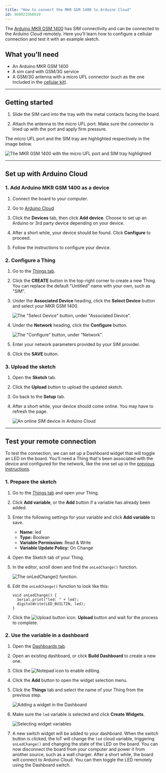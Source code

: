 ```yaml
---
title: "How to connect the MKR GSM 1400 to Arduino Cloud"
id: 360021568419
---
```


The [Arduino MKR GSM 1400](https://store.arduino.cc/arduino-mkr-gsm-1400-1415) has SIM connectivity and can be connected to the Arduino Cloud remotely. Here you'll learn how to configure a cellular connection and test it with an example sketch.

## What you'll need

* An Arduino MKR GSM 1400
* A sim card with GSM/3G service
* A GSM/3G antenna with a micro UFL connector (such as the one included in the [cellular kit](https://store.arduino.cc/arduino-sim-mkr-gsm-1400-cellular-kit-1417)).

---

## Getting started

1. Slide the SIM card into the tray with the metal contacts facing the board.

2. Attach the antenna to the micro UFL port. Make sure the connector is lined up with the port and apply firm pressure.

The micro UFL port and the SIM tray are highlighted respectively in the image below.

![The MKR GSM 1400 with the micro UFL port and SIM tray highlighted](img/GSM-1400-connections.png)

---

<a id="set-up-instructions"></a>

## Set up with Arduino Cloud

### 1. Add Arduino MKR GSM 1400 as a device

1. Connect the board to your computer.

2. Go to [Arduino Cloud](https://app.arduino.cc/)

3. Click the **Devices** tab, then click **Add device**. Choose to set up an Arduino or 3rd party device depending on your device.

4. After a short while, your device should be found. Click **Configure** to proceed.

5. Follow the instructions to configure your device.

<a id="creating-a-thing"></a>

### 2. Configure a Thing

1. Go to the [Things tab](https://app.arduino.cc/things).

2. Click the **CREATE** button in the top-right corner to create a new Thing. You can replace the default "Untitled" name with your own, such as "SIM".

3. Under the **Associated Device** heading, click the **Select Device** button and select your MKR GSM 1400.

   ![The "Select Device" button, under "Associated Device".](img/iot-thing-associate-device.png)

4. Under the **Network** heading, click the **Configure** button.

   ![The "Configure" button, under "Network".](img/IoT-SIM-configure-network-2.png)

5. Enter your network parameters provided by your SIM provider.

6. Click the **SAVE** button.

### 3. Upload the sketch

1. Open the **Sketch** tab.

2. Click the **Upload** button to upload the updated sketch.

3. Go back to the **Setup** tab.

4. After a short while, your device should come online. You may have to refresh the page.

   ![An online SIM device in Arduino Cloud](img/iot-thing-gsm-1400-online.png)

---

## Test your remote connection

To test the connection, we can set up a Dashboard widget that will toggle an LED on the board. You'll need a Thing that's been associated with the device and configured for the network, like the one set up in the [previous instructions](#set-up-instructions).

### 1. Prepare the sketch

1. Go to the [Things tab](https://app.arduino.cc/things) and open your Thing.

2. Click **Add variable**, or the **Add** button if a variable has already been added.

3. Enter the following settings for your variable and click **Add variable** to save.

   * **Name:** led
   * **Type:** Boolean
   * **Variable Permission:** Read & Write
   * **Variable Update Policy:** On Change

4. Open the Sketch tab of your Thing.

5. In the editor, scroll down and find the `onLedChange()` function.

   ![The onLedChange() function.](img/iot-thing-sketch-onLedChange.png)

6. Edit the `onLedChange()` function to look like this:

   ```arduino
   void onLedChange() {
     Serial.print("led: " + led);
     digitalWrite(LED_BUILTIN, led);
   }
   ```

7. Click the ![Upload button icon.](img/icon_iot-upload.png) **Upload** button and wait for the process to complete.

### 2. Use the variable in a dashboard

1. Open the [Dashboards tab](https://app.arduino.cc/dashboards).

2. Open an existing dashboard, or click **Build Dashboard** to create a new one.

3. Click the ![Notepad](img/icon_notepad.png) icon to enable editing.

4. Click the **Add** button to open the widget selection menu.

5. Click the **Things** tab and select the name of your Thing from the previous step.

   ![Adding a widget in the Dashboard](img/iot-dashboard-add-things.png)

6. Make sure the `led` variable is selected and click **Create Widgets**.

   ![Selecting widget variables](img/create-widget-from-thing.png)

7. A new switch widget will be added to your dashboard. When the switch button is clicked, the IoT will change the `led` cloud variable, triggering `onLedChange()` and changing the state of the LED on the board. You can now disconnect the board from your computer and power it from another source, such as a wall charger. After a short while, the board will connect to Arduino Cloud. You can then toggle the LED remotely using the Dashboard switch.
